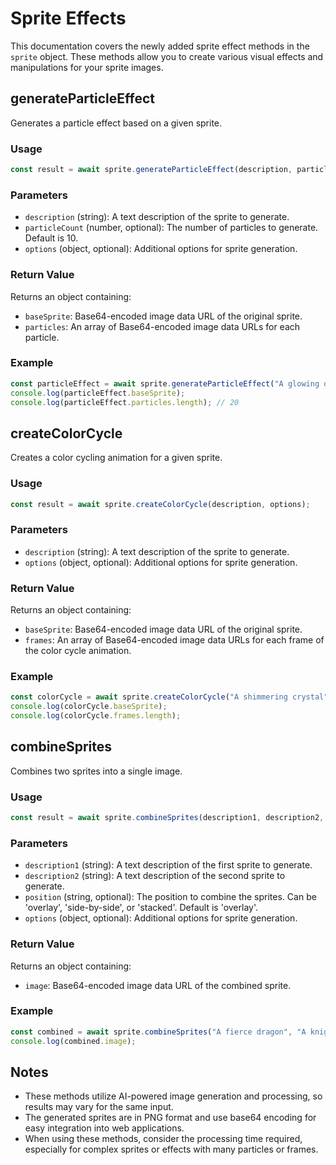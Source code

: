 # Sprite Effects

This documentation covers the newly added sprite effect methods in the `sprite` object. These methods allow you to create various visual effects and manipulations for your sprite images.

## generateParticleEffect

Generates a particle effect based on a given sprite.

### Usage

```javascript
const result = await sprite.generateParticleEffect(description, particleCount, options);
```

### Parameters

- `description` (string): A text description of the sprite to generate.
- `particleCount` (number, optional): The number of particles to generate. Default is 10.
- `options` (object, optional): Additional options for sprite generation.

### Return Value

Returns an object containing:
- `baseSprite`: Base64-encoded image data URL of the original sprite.
- `particles`: An array of Base64-encoded image data URLs for each particle.

### Example

```javascript
const particleEffect = await sprite.generateParticleEffect("A glowing orb", 20);
console.log(particleEffect.baseSprite);
console.log(particleEffect.particles.length); // 20
```

## createColorCycle

Creates a color cycling animation for a given sprite.

### Usage

```javascript
const result = await sprite.createColorCycle(description, options);
```

### Parameters

- `description` (string): A text description of the sprite to generate.
- `options` (object, optional): Additional options for sprite generation.

### Return Value

Returns an object containing:
- `baseSprite`: Base64-encoded image data URL of the original sprite.
- `frames`: An array of Base64-encoded image data URLs for each frame of the color cycle animation.

### Example

```javascript
const colorCycle = await sprite.createColorCycle("A shimmering crystal");
console.log(colorCycle.baseSprite);
console.log(colorCycle.frames.length);
```

## combineSprites

Combines two sprites into a single image.

### Usage

```javascript
const result = await sprite.combineSprites(description1, description2, position, options);
```

### Parameters

- `description1` (string): A text description of the first sprite to generate.
- `description2` (string): A text description of the second sprite to generate.
- `position` (string, optional): The position to combine the sprites. Can be 'overlay', 'side-by-side', or 'stacked'. Default is 'overlay'.
- `options` (object, optional): Additional options for sprite generation.

### Return Value

Returns an object containing:
- `image`: Base64-encoded image data URL of the combined sprite.

### Example

```javascript
const combined = await sprite.combineSprites("A fierce dragon", "A knight in armor", "side-by-side");
console.log(combined.image);
```

## Notes

- These methods utilize AI-powered image generation and processing, so results may vary for the same input.
- The generated sprites are in PNG format and use base64 encoding for easy integration into web applications.
- When using these methods, consider the processing time required, especially for complex sprites or effects with many particles or frames.